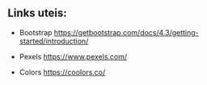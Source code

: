 ## Links uteis:

- Bootstrap
https://getbootstrap.com/docs/4.3/getting-started/introduction/

- Pexels
https://www.pexels.com/

- Colors
https://coolors.co/